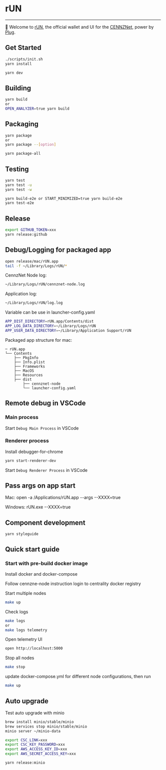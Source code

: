 # rUN

---

👋 Welcome to [rUN](https://runanode.io/), the official wallet and UI for the [CENNZNet](https://centrality.ai/), power by [Plug](https://www.plugblockchain.com/).

## Get Started

```bash
./scripts/init.sh
yarn install
```

```bash
yarn dev
```

## Building

```bash
yarn build
or
OPEN_ANALYZER=true yarn build
```

## Packaging

```bash
yarn package
or
yarn package --[option]
```

```bash
yarn package-all
```

## Testing

```bash
yarn test
yarn test -u
yarn test -w
```

```bash
yarn build-e2e or START_MINIMIZED=true yarn build-e2e
yarn test-e2e
```

## Release

```bash
export GITHUB_TOKEN=xxx
yarn release:github
```

## Debug/Logging for packaged app

```bash
open release/mac/rUN.app
tail -f ~/Library/Logs/rUN/*
```

CennzNet Node log:

```bash
~/Library/Logs/rUN/cennznet-node.log
```

Application log:

```bash
~/Library/Logs/rUN/log.log
```

Variable can be use in launcher-config.yaml

```bash
APP_DIST_DIRECTORY=rUN.app/Contents/dist
APP_LOG_DATA_DIRECTORY=~/Library/Logs/rUN
APP_USER_DATA_DIRECTORY=~/Library/Application Support/rUN
```

Packaged app structure for mac:

```
─ rUN.app
└── Contents
    ├── PkgInfo
    ├── Info.plist
    ├── Frameworks
    ├── MacOS
    ├── Resources
    ├── dist
        ├── cennznet-node
        └── launcher-config.yaml
```

## Remote debug in VSCode

### Main process

Start `Debug Main Process` in VSCode

### Renderer process

Install debugger-for-chrome

```bash
yarn start-renderer-dev
```

Start `Debug Renderer Process` in VSCode

## Pass args on app start

Mac:
open -a /Applications/rUN.app --args --XXXX=true

Windows:
rUN.exe --XXXX=true

## Component development

`yarn styleguide`

## Quick start guide

### Start with pre-build docker image

Install docker and docker-compose

Follow cennzne-node instruction login to centrality docker registry

Start multiple nodes

```bash
make up
```

Check logs

```bash
make logs
or
make logs telemetry
```

Open telemetry UI

```bash
open http://localhost:5000
```

Stop all nodes

```bash
make stop
```

update docker-compose.yml for different node configurations, then run

```bash
make up
```

## Auto upgrade

Test auto upgrade with minio

```bash
brew install minio/stable/minio
brew services stop minio/stable/minio
minio server ~/minio-data

export CSC_LINK=xxx
export CSC_KEY_PASSWORD=xxx
export AWS_ACCESS_KEY_ID=xxx
export AWS_SECRET_ACCESS_KEY=xxx

yarn release:minio
```
